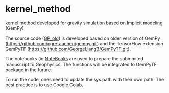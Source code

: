 # kernel_method
kernel method developed for gravity simulation based on Implicit modeling (GemPy)

The source code ([GP_old](/GP_old)) is developed based on older version of GemPy (https://github.com/cgre-aachen/gempy.git) and the TensorFlow extension GemPyTF (https://github.com/GeorgeLiang3/GemPyTF.git). 

The notebooks (in [NoteBooks](/NoteBooks) are used to prepare the submmited manuscript to Geophysics. The functions will be integrated to GemPyTF package in the furure.

To run the code, ones need to update the sys.path with their own path. The best practice is to use Google Colab.

